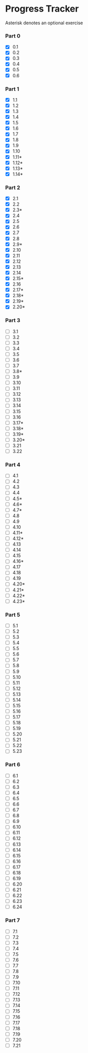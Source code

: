 # Progress Tracker

Asterisk denotes an optional exercise

### Part 0
- [x] 0.1
- [x] 0.2
- [x] 0.3
- [x] 0.4
- [x] 0.5
- [x] 0.6 

### Part 1
- [x] 1.1
- [x] 1.2
- [x] 1.3
- [x] 1.4
- [x] 1.5
- [x] 1.6
- [x] 1.7
- [x] 1.8
- [x] 1.9
- [x] 1.10
- [x] 1.11*
- [x] 1.12*
- [x] 1.13*
- [x] 1.14*

### Part 2
- [x] 2.1
- [x] 2.2
- [x] 2.3*
- [x] 2.4
- [x] 2.5
- [x] 2.6
- [x] 2.7
- [x] 2.8
- [x] 2.9*
- [x] 2.10
- [x] 2.11
- [x] 2.12
- [x] 2.13
- [x] 2.14
- [x] 2.15*
- [x] 2.16
- [x] 2.17*
- [x] 2.18*
- [x] 2.19*
- [x] 2.20*

### Part 3
- [ ] 3.1
- [ ] 3.2
- [ ] 3.3
- [ ] 3.4
- [ ] 3.5
- [ ] 3.6
- [ ] 3.7
- [ ] 3.8*
- [ ] 3.9
- [ ] 3.10
- [ ] 3.11
- [ ] 3.12
- [ ] 3.13
- [ ] 3.14
- [ ] 3.15
- [ ] 3.16
- [ ] 3.17*
- [ ] 3.18*
- [ ] 3.19*
- [ ] 3.20*
- [ ] 3.21
- [ ] 3.22

### Part 4
- [ ] 4.1
- [ ] 4.2
- [ ] 4.3
- [ ] 4.4
- [ ] 4.5*
- [ ] 4.6*
- [ ] 4.7*
- [ ] 4.8
- [ ] 4.9
- [ ] 4.10
- [ ] 4.11*
- [ ] 4.12*
- [ ] 4.13
- [ ] 4.14
- [ ] 4.15
- [ ] 4.16*
- [ ] 4.17
- [ ] 4.18
- [ ] 4.19
- [ ] 4.20*
- [ ] 4.21*
- [ ] 4.22*
- [ ] 4.23*

### Part 5
- [ ] 5.1
- [ ] 5.2
- [ ] 5.3
- [ ] 5.4
- [ ] 5.5
- [ ] 5.6
- [ ] 5.7
- [ ] 5.8
- [ ] 5.9
- [ ] 5.10
- [ ] 5.11
- [ ] 5.12
- [ ] 5.13
- [ ] 5.14
- [ ] 5.15
- [ ] 5.16
- [ ] 5.17
- [ ] 5.18
- [ ] 5.19
- [ ] 5.20
- [ ] 5.21
- [ ] 5.22
- [ ] 5.23

### Part 6
- [ ] 6.1
- [ ] 6.2
- [ ] 6.3
- [ ] 6.4
- [ ] 6.5
- [ ] 6.6
- [ ] 6.7
- [ ] 6.8
- [ ] 6.9
- [ ] 6.10
- [ ] 6.11
- [ ] 6.12
- [ ] 6.13
- [ ] 6.14
- [ ] 6.15
- [ ] 6.16
- [ ] 6.17
- [ ] 6.18
- [ ] 6.19
- [ ] 6.20
- [ ] 6.21
- [ ] 6.22
- [ ] 6.23
- [ ] 6.24

### Part 7
- [ ] 7.1
- [ ] 7.2
- [ ] 7.3
- [ ] 7.4
- [ ] 7.5
- [ ] 7.6
- [ ] 7.7
- [ ] 7.8
- [ ] 7.9
- [ ] 7.10
- [ ] 7.11
- [ ] 7.12
- [ ] 7.13
- [ ] 7.14
- [ ] 7.15
- [ ] 7.16
- [ ] 7.17
- [ ] 7.18
- [ ] 7.19
- [ ] 7.20
- [ ] 7.21
